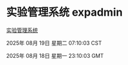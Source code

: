 # 实验管理系统 expadmin
[实验管理系统](http://59.174.8.187:56808/expadmin-782313d2-e1b1-4ea7-932e-3a55e6a1a4d0/)

2025年 08月 19日 星期二 07:10:03 CST

2025年 08月 18日 星期一 23:10:03 GMT
